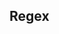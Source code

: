 ## Regex

<div data-signals-foo="1" data-signals-bar="1">
  <div data-text="$foo + $bar"></div>
  <div data-text="`${$foo}`"></div>
  <div data-text="`${$foo} and ${$bar}`"></div>
  <div data-text="`${`${$foo} baz`} and ${$bar}`"></div>
</div>
